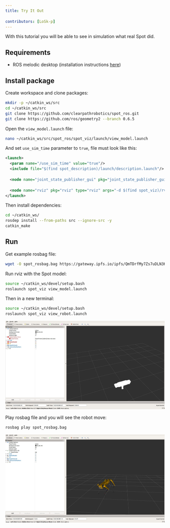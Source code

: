 ```yaml
---
title: Try It Out
 
contributors: [LoSk-p]
---
```


With this tutorial you will be able to see in simulation what real Spot did.

## Requirements

* ROS melodic desktop (installation instructions [here](http://wiki.ros.org/melodic/Installation/Ubuntu))

## Install package

Create workspace and clone packages:
```bash
mkdir -p ~/catkin_ws/src
cd ~/catkin_ws/src
git clone https://github.com/clearpathrobotics/spot_ros.git
git clone https://github.com/ros/geometry2 --branch 0.6.5
```
Open the `view_model.launch` file:
```bash
nano ~/catkin_ws/src/spot_ros/spot_viz/launch/view_model.launch
```

And set `use_sim_time` parameter to `true`, file must look like this:
```xml
<launch>
  <param name="/use_sim_time" value="true"/>
  <include file="$(find spot_description)/launch/description.launch"/>

  <node name="joint_state_publisher_gui" pkg="joint_state_publisher_gui" type="joint_state_publisher_gui" />

  <node name="rviz" pkg="rviz" type="rviz" args="-d $(find spot_viz)/rviz/model.rviz" />
</launch>
```

Then install dependencies:
```bash
cd ~/catkin_ws/
rosdep install --from-paths src --ignore-src -y
catkin_make
```

## Run

Get example rosbag file:
```bash
wget -O spot_rosbag.bag https://gateway.ipfs.io/ipfs/QmTDrfMy7Zs7uDLN3KPBC1UYqXNMXBKEwX7ggVmJKAm7Ef
```

Run rviz with the Spot model:
```bash
source ~/catkin_ws/devel/setup.bash
roslaunch spot_viz view_model.launch
``` 
Then in a new terminal:
```bash
source ~/catkin_ws/devel/setup.bash
roslaunch spot_viz view_robot.launch
``` 
![spot_viz](./images/spot/spot.jpg)


Play rosbag file and you will see the robot move:
```bash
rosbag play spot_rosbag.bag
```
![spot_viz](./images/spot/spot2.jpg)